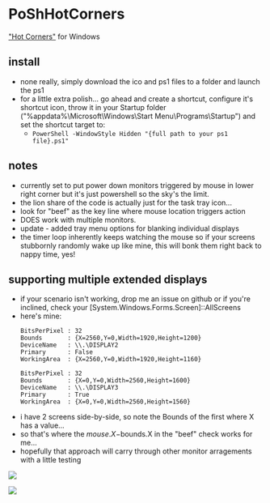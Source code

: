 # PoShHotCorners
["Hot Corners"](https://en.wikipedia.org/wiki/Screen_hotspot) for Windows 

## install
* none really, simply download the ico and ps1 files to a folder and launch the ps1 
* for a little extra polish... go ahead and create a shortcut, configure it's shortcut icon, throw it in your Startup folder ("%appdata%\Microsoft\Windows\Start Menu\Programs\Startup") and set the shortcut target to:
  * ```PowerShell -WindowStyle Hidden "{full path to your ps1 file}.ps1"```

## notes
* currently set to put power down monitors triggered by mouse in lower right corner but it's just powershell so the sky's the limit.
* the lion share of the code is actually just for the task tray icon...
* look for "beef" as the key line where mouse location triggers action
* DOES work with multiple monitors.
* update - added tray menu options for blanking individual displays
* the timer loop inherently keeps watching the mouse so if your screens stubbornly randomly wake up like mine, this will bonk them right back to nappy time, yes!

## supporting multiple extended displays
* if your scenario isn't working, drop me an issue on github or if you're inclined, check your [System.Windows.Forms.Screen]::AllScreens
* here's mine:
  ```
  BitsPerPixel : 32
  Bounds       : {X=2560,Y=0,Width=1920,Height=1200}
  DeviceName   : \\.\DISPLAY2
  Primary      : False
  WorkingArea  : {X=2560,Y=0,Width=1920,Height=1160}

  BitsPerPixel : 32
  Bounds       : {X=0,Y=0,Width=2560,Height=1600}
  DeviceName   : \\.\DISPLAY3
  Primary      : True
  WorkingArea  : {X=0,Y=0,Width=2560,Height=1560}
  ```
* i have 2 screens side-by-side, so note the Bounds of the first where X has a value...
* so that's where the $mouse.X-$bounds.X in the "beef" check works for me...
* hopefully that approach will carry through other monitor arragements with a little testing

![](https://cloud.githubusercontent.com/assets/6301228/20070283/ab4e62e2-a4d4-11e6-84ab-70abd4ff34b9.png)

![](https://cloud.githubusercontent.com/assets/6301228/19919989/292fb6fc-a093-11e6-8d34-876ff3e5b4ac.png)

